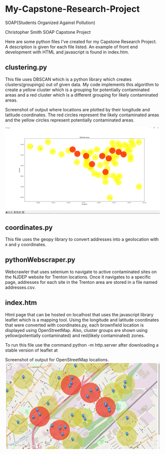 # My-Capstone-Research-Project
SOAP(Students Organized Against Pollution)

Christopher Smith
SOAP Capstone Project

Here are some python files I've created for my Capstone Research Project.
A description is given for each file listed. An example of front end development with HTML and javascript is found in index.htm. 

## clustering.py

This file uses DBSCAN which is a python library which creates clusters(groupings) out of given data. My code implements this algorithm to create a yellow cluster which is a grouping for potentially contaminated areas and a red cluster which is a different grouping for likely contaminated areas.

Screenshot of output where locations are plotted by their longitude and latitude coordinates. The red circles represent the likely contaminated areas and the yellow circles represent potentially contaminated areas.

![Image of Clustering](https://github.com/TCNJsmithc69/My-Capstone-Research-Project/blob/main/images/clusteringAlgorithm.PNG)

## coordinates.py

This file uses the geopy library to convert addresses into a geolocation with x and y coordinates.

## pythonWebscraper.py

Webcrawler that uses selenium to navigate to active contaminated sites on the NJDEP website for Trenton locations. Once it navigates to a specific page, addresses for each site in the Trenton area are stored in a file named addresses.csv.

## index.htm

Html page that can be hosted on localhost that uses the javascript library leaflet which is a mapping tool. Using the longitude and latitude coordinates that were converted with coordinates.py, each brownfield location is displayed using OpenStreetMap. Also, cluster groups are shown using yellow(potentially contaminated) and red(likely contaminated) zones.

To run this file use the command python -m http.server after downloading a stable version of leaflet at 

Screenshot of output for OpenStreetMap locations.
![Image of OpenStreetMaps](https://github.com/TCNJsmithc69/My-Capstone-Research-Project/blob/main/images/clustersScreenshot.PNG)


